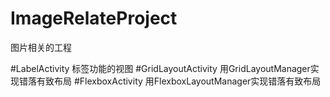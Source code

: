 # ImageRelateProject
图片相关的工程

#LabelActivity 标签功能的视图
#GridLayoutActivity 用GridLayoutManager实现错落有致布局
#FlexboxActivity 用FlexboxLayoutManager实现错落有致布局

